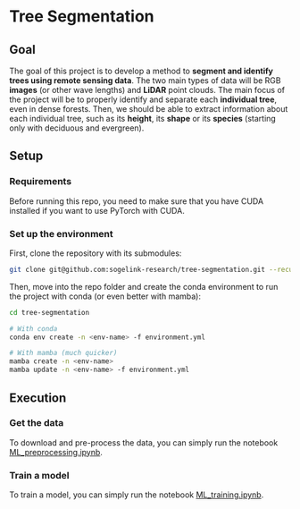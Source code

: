 # Tree Segmentation

## Goal

The goal of this project is to develop a method to **segment and identify trees using remote sensing data**. The two main types of data will be RGB **images** (or other wave lengths) and **LiDAR** point clouds. The main focus of the project will be to properly identify and separate each **individual tree**, even in dense forests. Then, we should be able to extract information about each individual tree, such as its **height**, its **shape** or its **species** (starting only with deciduous and evergreen).

## Setup

### Requirements

Before running this repo, you need to make sure that you have CUDA installed if you want to use PyTorch with CUDA.

### Set up the environment

First, clone the repository with its submodules:

```bash
git clone git@github.com:sogelink-research/tree-segmentation.git --recursive
```

Then, move into the repo folder and create the conda environment to run the project with conda (or even better with mamba):

```bash
cd tree-segmentation

# With conda
conda env create -n <env-name> -f environment.yml

# With mamba (much quicker)
mamba create -n <env-name>
mamba update -n <env-name> -f environment.yml
```

## Execution

### Get the data

To download and pre-process the data, you can simply run the notebook [ML_preprocessing.ipynb](src/notebooks/ML_preprocessing.ipynb).

### Train a model

To train a model, you can simply run the notebook [ML_training.ipynb](src/notebooks/ML_training.ipynb).
